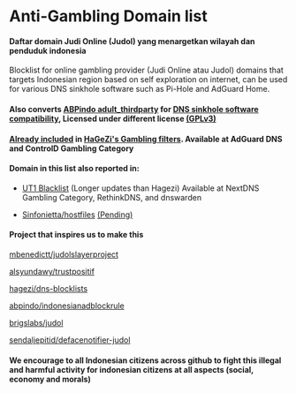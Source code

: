# Anti-Gambling Domain list
#### Daftar domain Judi Online (Judol) yang menargetkan wilayah dan penduduk indonesia

Blocklist for online gambling provider (Judi Online atau Judol) domains that targets Indonesian region based on self exploration on internet, can be used for various DNS sinkhole software such as Pi-Hole and AdGuard Home.

#### Also converts [ABPindo adult_thirdparty](https://github.com/ABPindo/indonesianadblockrules/blob/master/src/adult/adult_thirdparty.txt) for [DNS sinkhole software compatibility](https://github.com/arfshl/anti-gambling-domains/raw/main/abpindo/abpindo_adult_thirdparty.txt), Licensed under different license [(GPLv3)](https://github.com/arfshl/anti-gambling-domains/raw/main/abpindo/gplv3.txt)

#### [Already included](https://github.com/hagezi/dns-blocklists/issues/6139#issuecomment-2850741115) in [HaGeZi's Gambling filters](https://github.com/hagezi/dns-blocklists?tab=readme-ov-file#slot_machine-gambling---protects-against-gambling-content-). Available at AdGuard DNS and ControlD Gambling Category

#### Domain in this list also reported in:

- [UT1 Blacklist](https://github.com/olbat/ut1-blacklists)  (Longer updates than Hagezi) Available at NextDNS Gambling Category, RethinkDNS, and dnswarden

- [Sinfonietta/hostfiles](https://github.com/Sinfonietta/hostfiles) [(Pending)](https://github.com/Sinfonietta/hostfiles/issues/352)

#### Project that inspires us to make this

[mbenedictt/judolslayerproject](https://github.com/MBenedictt/JudolSlayerProject)

[alsyundawy/trustpositif](https://github.com/alsyundawy/trustpositif)

[hagezi/dns-blocklists](https://github.com/hagezi/dns-blocklists)

[abpindo/indonesianadblockrule](https://github.com/abpindo/indonesianadblockrules)

[brigslabs/judol](https://github.com/BrigsLabs/judol)

[sendaljepitid/defacenotifier-judol](https://github.com/sendaljepitid/DefaceNotifier-judol)


#### We encourage to all Indonesian citizens across github to fight this illegal and harmful activity for indonesian citizens at all aspects (social, economy and morals)
